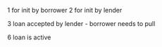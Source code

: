  1 for init by borrower
 2 for init by lender
 
 3 loan accepted by lender - borrower needs to pull

 6 loan is active